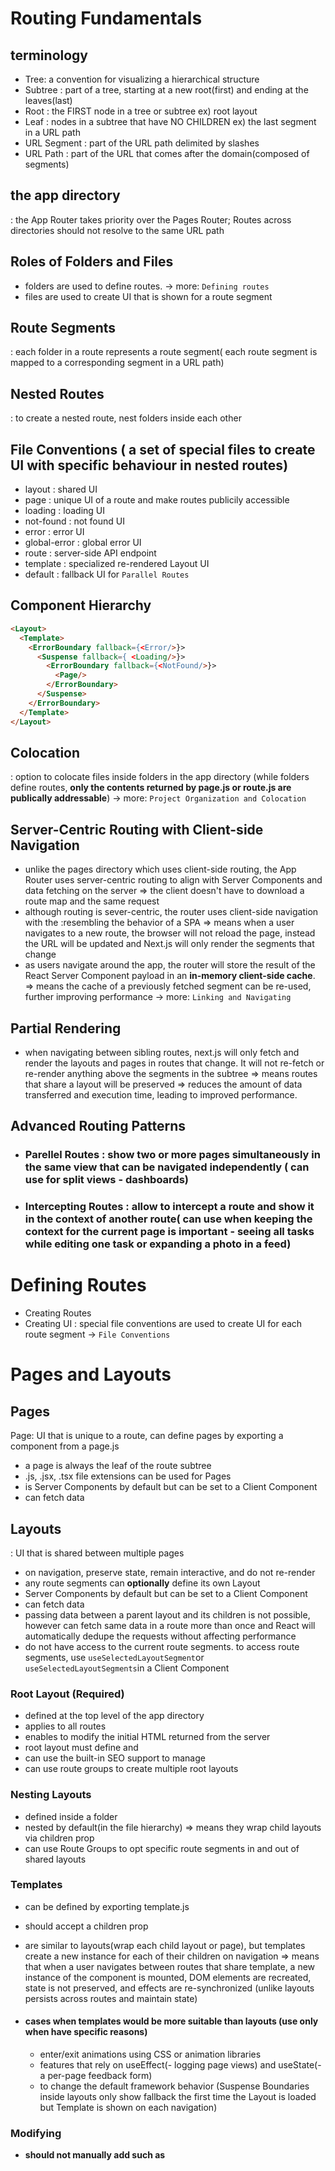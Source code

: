 # Routing Fundamentals
## terminology 
[](https://nextjs.org/_next/image?url=%2Fdocs%2Fdark%2Fterminology-component-tree.png&w=3840&q=75)
  - Tree: a convention for visualizing a hierarchical structure
  - Subtree : part of a tree, starting at a new root(first) and ending at the leaves(last)
  - Root : the FIRST node in a tree or subtree
  ex) root layout 
  - Leaf : nodes in a subtree that have NO CHILDREN
  ex) the last segment in a URL path
  [](https://nextjs.org/_next/image?url=%2Fdocs%2Fdark%2Fterminology-url-anatomy.png&w=3840&q=75)
  - URL Segment : part of the URL path delimited by slashes
  - URL Path : part of the URL that comes after the domain(composed of segments)

## the app directory 
: the App Router takes priority over the Pages Router; Routes across directories should not resolve to the same URL path

## Roles of Folders and Files
- folders are used to define routes. -> more: ```Defining routes```
- files are used to create UI that is shown for a route segment

## Route Segments
: each folder in a route represents a route segment( each route segment is mapped to a corresponding segment in a URL path)

## Nested Routes
: to create a nested route, nest folders inside each other

## File Conventions ( a set of special files to create UI with specific behaviour in nested routes)
- layout : shared UI
- page : unique UI of a route and make routes publicily accessible
- loading : loading UI
- not-found : not found UI
- error : error UI
- global-error : global error UI
- route : server-side API endpoint
- template : specialized re-rendered Layout UI
- default : fallback UI for ```Parallel Routes```

## Component Hierarchy
```html
<Layout>
  <Template>
    <ErrorBoundary fallback={<Error/>}>
      <Suspense fallback={ <Loading/>}>
        <ErrorBoundary fallback={<NotFound/>}>
          <Page/>
        </ErrorBoundary>
      </Suspense>
    </ErrorBoundary>
  </Template>
</Layout>
```

## Colocation
: option to colocate files inside folders in the app directory
(while folders define routes, **only the contents returned by page.js or route.js are publically addressable**)
[](https://nextjs.org/_next/image?url=%2Fdocs%2Fdark%2Fproject-organization-colocation.png&w=3840&q=75)
-> more: ```Project Organization and Colocation```

## Server-Centric Routing with Client-side Navigation
- unlike the pages directory which uses client-side routing, the App Router uses server-centric routing to align with Server Components and data fetching on the server
=> the client doesn't have to download a route map and the same request
- although routing is sever-centric, the router uses client-side navigation with the <Link/> :resembling the behavior of a SPA 
=> means when a user navigates to a new route, the browser will not reload the page, instead the URL will be updated and Next.js will only render the segments that change
- as users navigate around the app, the router will store the result of the React Server Component payload in an **in-memory client-side cache**. 
=> means the cache of a previously fetched segment can be re-used, further improving performance -> more: ```Linking and Navigating```

## Partial Rendering
- when navigating between sibling routes, next.js will only fetch and render the layouts and pages in routes that change. It will not re-fetch or re-render anything above the segments in the subtree
=> means routes that share a layout will be preserved
=> reduces the amount of data transferred and execution time, leading to improved performance.
[](https://nextjs.org/_next/image?url=%2Fdocs%2Fdark%2Fpartial-rendering.png&w=3840&q=75)


## Advanced Routing Patterns
- ### Parellel Routes : show two or more pages simultaneously in the same view that can be navigated independently ( can use for split views - dashboards)
- ### Intercepting Routes : allow to intercept a route and show it in the context of another route( can use when keeping the context for the current page is important - seeing all tasks while editing one task or expanding a photo in a feed)

# Defining Routes

- Creating Routes
[](https://nextjs.org/_next/image?url=%2Fdocs%2Fdark%2Fdefining-routes.png&w=3840&q=75)
- Creating UI
: special file conventions are used to create UI for each route segment -> ```File Conventions```

# Pages and Layouts

## Pages
Page: UI that is unique to a route, can define pages by exporting a component from a page.js 
- a page is always the leaf of the route subtree
- .js, .jsx, .tsx file extensions can be used for Pages
- is Server Components by default but can be set to a Client Component
- can fetch data

## Layouts
: UI that is shared between multiple pages
- on navigation, preserve state, remain interactive, and do not re-render
- any route segments can **optionally** define its own Layout
- Server Components by default but can be set to a Client Component
- can fetch data
- passing data between a parent layout and its children is not possible, however can fetch same data in a route more than once and React will automatically dedupe the requests without affecting performance
- do not have access to the current route segments. to access route segments, use ```useSelectedLayoutSegment```or ```useSelectedLayoutSegments```in a Client Component

### Root Layout (Required)
- defined at the top level of the app directory
- applies to all routes
- enables to modify the initial HTML returned from the server
- root layout must define <html> and <body> 
- can use the built-in SEO support to manage <head> 
- can use route groups to create multiple root layouts
[](https://nextjs.org/_next/image?url=%2Fdocs%2Fdark%2Froute-group-multiple-root-layouts.png&w=3840&q=75)

### Nesting Layouts
- defined inside a folder 
- nested by default(in the file hierarchy) => means they wrap child layouts via children prop
- can use Route Groups to opt specific route segments in and out of shared layouts

### Templates
- can be defined by exporting template.js
- should accept a children prop
- are similar to layouts(wrap each child layout or page), but templates create a new instance for each of their children on navigation
=> means that when a user navigates between routes that share template, a new instance of the component is mounted, DOM elements are recreated, state is not preserved, and effects are re-synchronized
(unlike layouts persists across routes and maintain state)

- #### cases when templates would be more suitable than layouts (use only when have specific reasons)
  - enter/exit animations using CSS or animation libraries
  - features that rely on useEffect(- logging page views) and useState(-a per-page feedback form)
  - to change the default framework behavior
  (Suspense Boundaries inside layouts only show fallback the first time the Layout is loaded but Template is shown on each navigation)

### Modifying <head>
- **should not manually add <head> such as <title> to root layouts**
- metadata can be defined by exporting a metadata object or ```generateMetadata``` in a layout.js or page.js
```
import { Metadata } from 'next';
 
export const metadata: Metadata = {
  title: 'Next.js',
};
 
export default function Page() {
  return '...';
}
```

# Linking and navigating
# Route Groups
# Dynamic Routes
# Loading UI and Streaming
# Parallel Routes
# Intercepting Routes
# Route Handlers
# Middleware
# Project Organization
# Internationalization